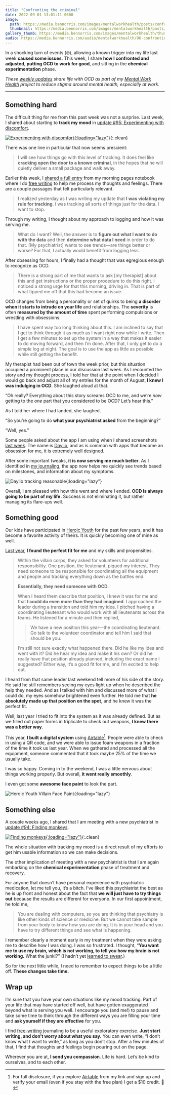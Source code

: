 ```yaml
---
title: "Confronting the criminal"
date: 2022-09-01 13:01:11-0600
image: 
  path: https://media.bennorris.com/images/mentalworkhealth/posts/confronting-the-criminal.jpeg
  thumbnail: https://media.bennorris.com/images/mentalworkhealth/posts/thumbnails/confronting-the-criminal.jpeg
gallery_thumb: https://media.bennorris.com/images/mentalworkhealth/thumbs/confronting-the-criminal.jpeg
audio: https://media.bennorris.com/audio/mentalworkhealth/96-confronting-the-criminal.mp3
---
```



In a shocking turn of events (🙄), allowing a known trigger into my life last week **caused some issues**. This week, I share **how I confronted and adjusted**, **putting OCD to work for good**, and sitting in the **chemical experimentation** phase.

_These [weekly updates](https://bennorris.com/tags/weekly-update/) share life with OCD as part of my [Mental Work Health](https://bennorris.com/mental-work-health) project to reduce stigma around mental health, especially at work._

<!--audio="media.bennorris.com/audio/mentalworkhealth/96-confronting-the-criminal.mp3"-->


***

## Something hard

The difficult thing for me from this past week was not a surprise. Last week, I shared about starting to **track my mood** in [update #95: Experimenting with discomfort](https://bennorris.com/2022/08/26/experimenting-with-discomfort).

[![Experimenting with discomfort](https://media.bennorris.com/images/mentalworkhealth/posts/experimenting-with-discomfort.jpg){:loading="lazy"}](https://bennorris.com/2022/08/26/experimenting-with-discomfort){:.clean}

There was one line in particular that now seems prescient:

> I will see how things go with this level of tracking. It does feel like **cracking open the door to a known criminal**, in the hopes that he will quietly deliver a small package and walk away.

Earlier this week, I [shared a full entry](https://bennorris.com/2022/08/30/falling-prey-to-ocd) from my morning pages notebook where I do [free writing](https://bennorris.com/tags/free-writing/) to help me process my thoughts and feelings. There are a couple passages that felt particularly relevant.

> I realized yesterday as I was writing my update that **I was violating my rule for tracking**. I was tracking all sorts of things just for the data. I want to stop.

Through my writing, I thought about my approach to logging and how it was serving me.

> What do I want? Well, the answer is to **figure out what I want to do with the data** and then **determine what data I need** in order to do that. [My psychiatrist] wants to see trends—are things better or worse? For that, I actually would benefit from logging less.

After obsessing for hours, I finally had a thought that was egregious enough to recognize as OCD.

> There is a strong part of me that wants to ask [my therapist] about this and get instructions or the proper procedure to do this right. I noticed a strong urge for that this morning, driving in. That is part of what tipped me off that this had become an issue.

OCD changes from being a personality or set of quirks to being **a disorder when it starts to intrude on your life** and relationships. The **severity** is often **measured by the amount of time** spent performing compulsions or wrestling with obsessions.

> I have spent way too long thinking about this. I am inclined to say that I get to think through it as much as I want right now while I write. Then I get a few minutes to set up the system in a way that makes it easier to do moving forward, and then I’m done. After that, I only get to do a simple log at night. The goal is to use the app as little as possible while still getting the benefit.

My therapist had been out of town the week prior, but this situation occupied a prominent place in our discussion last week. As I recounted the story and my thought process, I told her that at the point when I decided I would go back and adjust all of my entries for the month of August, **I knew I was indulging in OCD**. She laughed aloud at that.

“Oh really? Everything about this story screams OCD to me, and we’re *now* getting to the *one* part that you considered to be OCD? Let’s hear this.”

As I told her where I had landed, she laughed.

“So you’re going to do **what your psychiatrist asked** from the beginning?”

“Well, yes.”

Some people asked about the app I am using when I shared screenshots [last week](https://bennorris.com/2022/08/26/experimenting-with-discomfort). The name is [Daylio](https://daylio.net), and as is common with apps that become an obsession for me, it is extremely well designed.

After some important tweaks, **it is now serving me much better**. As I identified in [my journaling](https://bennorris.com/2022/08/30/falling-prey-to-ocd), the app now helps me quickly see trends based on milestones, and information about my symptoms.

![Daylio tracking reasonable](https://media.bennorris.com/images/mentalworkhealth/posts/daylio-tracking-reasonable.png){:loading="lazy"}

Overall, I am pleased with how this went and where I ended. **OCD is always going to be part of my life.** Success is not eliminating it, but rather managing its flare-ups well.


## Something good

Our kids have participated in [Heroic Youth](https://bennorris.com/tags/heroic-youth/) for the past few years, and it has become a favorite activity of theirs. It is quickly becoming one of mine as well.

[Last year](https://bennorris.com/2021/07/15/ocd-in-action), **I found the perfect fit for me** and my skills and propensities.

> Within the villain corps, they asked for volunteers for additional responsibility. One position, the lieutenant, piqued my interest. They need someone to be responsible for coordinating all the equipment and people and tracking everything down as the battles end.
> 
> **Essentially, they need someone with OCD.**
> 
> When I heard them describe that position, I knew it was for me and that **I could do even more than they had imagined**. I approached the leader during a transition and told him my idea. I pitched having a coordinating lieutenant who would work with all lieutenants across the teams. He listened for a minute and then replied,
> 
>> We have a new position this year—the coordinating lieutenant. Go talk to the volunteer coordinator and tell him I said that should be you.
> 
> I’m still not sure exactly what happened there. Did he like my idea and went with it? Did he hear my idea and make it his own? Or did he really have that position already planned, including the exact name I suggested? Either way, it’s a good fit for me, and I’m excited to help out.

I heard from that same leader last weekend tell more of his side of the story. He said he still remembers seeing my eyes light up when he described the help they needed. And as I talked with him and discussed more of what I could do, my eyes somehow brightened even further. He told me that **he absolutely made up that position on the spot**, and he knew it was the perfect fit.

Well, last year I tried to fit into the system as it was already defined. But as we filled out paper forms in triplicate to check out weapons, **I knew there was a better way**.

This year, **I built a digital system** using [Airtable](https://airtable.com/invite/r/iq1olUvv)[^1]. People were able to check in using a QR code, and we were able to issue foam weapons in a fraction of the time it took us last year. When we gathered and processed all the equipment, someone commented that it took maybe 25% of the time we usually take.

I was so happy. Coming in to the weekend, I was a little nervous about things working properly. But overall, **it went really smoothly**.

I even got some **awesome face paint** to look the part.

![Heroic Youth Villain Face Paint](https://media.bennorris.com/images/mentalworkhealth/posts/heroic-youth-villain-face-paint.jpeg){:loading="lazy"}


## Something else

A couple weeks ago, I shared that I am meeting with a new psychiatrist in [update #94: Finding monkeys](https://bennorris.com/2022/08/19/finding-monkeys).

[![Finding monkeys](https://media.bennorris.com/images/mentalworkhealth/posts/finding-monkeys.jpg){:loading="lazy"}](https://bennorris.com/2022/08/19/finding-monkeys){:.clean}

The whole situation with tracking my mood is a direct result of my efforts to get him usable information so we can make decisions.

The other implication of meeting with a new psychiatrist is that I am again embarking on the **chemical experimentation** phase of treatment and recovery.

For anyone that doesn’t have personal experience with psychiatric medication, let me tell you, it’s a bitch. I’ve liked this psychiatrist the best as he is up front and honest about the fact that **we will just have to try things out** because the results are different for everyone. In our first appointment, he told me,

> You are dealing with computers, so you are thinking that psychiatry is like other kinds of science or medicine. But we cannot take sample from your body to know how you are doing. It is in your head and you have to try different things and see what is happening.

I remember clearly a moment early in my treatment when they were asking me to describe how I was doing. I was so frustrated. I thought, “**You want me to use my brain, which is not working, to tell you how my brain is not working.** What the junk!?” (I hadn’t yet [learned to swear](https://bennorris.com/2022/05/02/learning-to-swear).)

So for the next little while, I need to remember to expect things to be a little off. **These changes take time.**


## Wrap up

I’m sure that you have your own situations like my mood tracking. Part of your life that may have started off well, but have gotten exaggerated beyond what is serving you well. I encourage you (and me!) to pause and take some time to think through the different ways you are filling your time and **ask yourself if they are effective** for you.

I find [free-writing](https://bennorris.com/tags/free-writing/) journaling to be a useful exploratory exercise. **Just start writing, and don’t worry about what you say.** You can even write, “I don’t know what I want to write,” as long as you don’t stop. After a few minutes of that, I find that thoughts and feelings begin pouring out on the page.

Wherever you are at, **I send you compassion**. Life is hard. Let’s be kind to ourselves, and to each other.


[^1]: For full disclosure, if you explore [Airtable](https://airtable.com/invite/r/iq1olUvv) from my link and sign up and verify your email (even if you stay with the free plan) I get a $10 credit. 🥳




